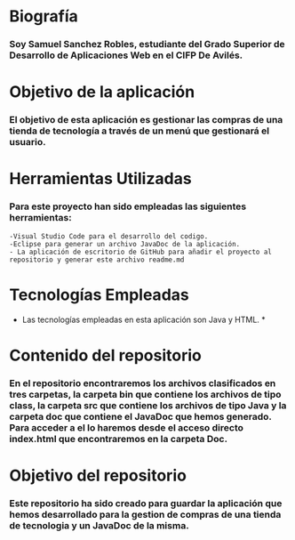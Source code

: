 # Biografía
### Soy Samuel Sanchez Robles, estudiante del Grado Superior de Desarrollo de Aplicaciones Web en el CIFP De Avilés.

# Objetivo de la aplicación
### El objetivo de esta aplicación es gestionar las compras de una tienda de tecnología a través de un menú que gestionará el usuario.

# Herramientas Utilizadas
### Para este proyecto han sido empleadas las siguientes herramientas:
    -Visual Studio Code para el desarrollo del codigo.
    -Eclipse para generar un archivo JavaDoc de la aplicación.
    - La aplicación de escritorio de GitHub para añadir el proyecto al repositorio y generar este archivo readme.md

# Tecnologías Empleadas
* Las tecnologías empleadas en esta aplicación son Java y HTML. *

# Contenido del repositorio
### En el repositorio encontraremos los archivos clasificados en tres carpetas, la carpeta bin que contiene los archivos de tipo class, la carpeta src que contiene los archivos de tipo Java y la carpeta doc que contiene el JavaDoc que hemos generado. Para acceder a el lo haremos desde el acceso directo index.html que encontraremos en la carpeta Doc.
 
# Objetivo del repositorio 
### Este repositorio ha sido creado para guardar la aplicación que hemos desarrollado para la gestion de compras de una tienda de tecnologia y un JavaDoc de la misma.

